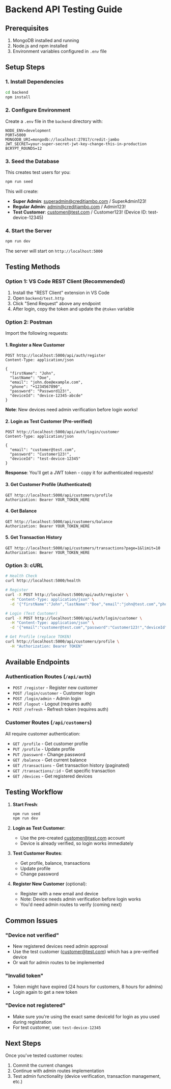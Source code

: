# Backend API Testing Guide

## Prerequisites

1. MongoDB installed and running
2. Node.js and npm installed
3. Environment variables configured in `.env` file

## Setup Steps

### 1. Install Dependencies
```bash
cd backend
npm install
```

### 2. Configure Environment
Create a `.env` file in the `backend` directory with:
```env
NODE_ENV=development
PORT=5000
MONGODB_URI=mongodb://localhost:27017/credit-jambo
JWT_SECRET=your-super-secret-jwt-key-change-this-in-production
BCRYPT_ROUNDS=12
```

### 3. Seed the Database
This creates test users for you:
```bash
npm run seed
```

This will create:
- **Super Admin**: superadmin@creditjambo.com / SuperAdmin123!
- **Regular Admin**: admin@creditjambo.com / Admin123!
- **Test Customer**: customer@test.com / Customer123! (Device ID: test-device-12345)

### 4. Start the Server
```bash
npm run dev
```

The server will start on `http://localhost:5000`

## Testing Methods

### Option 1: VS Code REST Client (Recommended)

1. Install the "REST Client" extension in VS Code
2. Open `backend/test.http`
3. Click "Send Request" above any endpoint
4. After login, copy the token and update the `@token` variable

### Option 2: Postman

Import the following requests:

#### 1. Register a New Customer
```
POST http://localhost:5000/api/auth/register
Content-Type: application/json

{
  "firstName": "John",
  "lastName": "Doe",
  "email": "john.doe@example.com",
  "phone": "+1234567890",
  "password": "Password123!",
  "deviceId": "device-12345-abcde"
}
```

**Note**: New devices need admin verification before login works!

#### 2. Login as Test Customer (Pre-verified)
```
POST http://localhost:5000/api/auth/login/customer
Content-Type: application/json

{
  "email": "customer@test.com",
  "password": "Customer123!",
  "deviceId": "test-device-12345"
}
```

**Response**: You'll get a JWT token - copy it for authenticated requests!

#### 3. Get Customer Profile (Authenticated)
```
GET http://localhost:5000/api/customers/profile
Authorization: Bearer YOUR_TOKEN_HERE
```

#### 4. Get Balance
```
GET http://localhost:5000/api/customers/balance
Authorization: Bearer YOUR_TOKEN_HERE
```

#### 5. Get Transaction History
```
GET http://localhost:5000/api/customers/transactions?page=1&limit=10
Authorization: Bearer YOUR_TOKEN_HERE
```

### Option 3: cURL

```bash
# Health Check
curl http://localhost:5000/health

# Register
curl -X POST http://localhost:5000/api/auth/register \
  -H "Content-Type: application/json" \
  -d '{"firstName":"John","lastName":"Doe","email":"john@test.com","phone":"+1234567890","password":"Password123!","deviceId":"device-123"}'

# Login (Test Customer)
curl -X POST http://localhost:5000/api/auth/login/customer \
  -H "Content-Type: application/json" \
  -d '{"email":"customer@test.com","password":"Customer123!","deviceId":"test-device-12345"}'

# Get Profile (replace TOKEN)
curl http://localhost:5000/api/customers/profile \
  -H "Authorization: Bearer TOKEN"
```

## Available Endpoints

### Authentication Routes (`/api/auth`)
- `POST /register` - Register new customer
- `POST /login/customer` - Customer login
- `POST /login/admin` - Admin login
- `POST /logout` - Logout (requires auth)
- `POST /refresh` - Refresh token (requires auth)

### Customer Routes (`/api/customers`)
All require customer authentication:
- `GET /profile` - Get customer profile
- `PUT /profile` - Update profile
- `PUT /password` - Change password
- `GET /balance` - Get current balance
- `GET /transactions` - Get transaction history (paginated)
- `GET /transactions/:id` - Get specific transaction
- `GET /devices` - Get registered devices

## Testing Workflow

1. **Start Fresh**:
   ```bash
   npm run seed
   npm run dev
   ```

2. **Login as Test Customer**:
   - Use the pre-created customer@test.com account
   - Device is already verified, so login works immediately

3. **Test Customer Routes**:
   - Get profile, balance, transactions
   - Update profile
   - Change password

4. **Register New Customer** (optional):
   - Register with a new email and device
   - Note: Device needs admin verification before login works
   - You'd need admin routes to verify (coming next)

## Common Issues

### "Device not verified"
- New registered devices need admin approval
- Use the test customer (customer@test.com) which has a pre-verified device
- Or wait for admin routes to be implemented

### "Invalid token"
- Token might have expired (24 hours for customers, 8 hours for admins)
- Login again to get a new token

### "Device not registered"
- Make sure you're using the exact same deviceId for login as you used during registration
- For test customer, use: `test-device-12345`

## Next Steps

Once you've tested customer routes:
1. Commit the current changes
2. Continue with admin routes implementation
3. Test admin functionality (device verification, transaction management, etc.)
